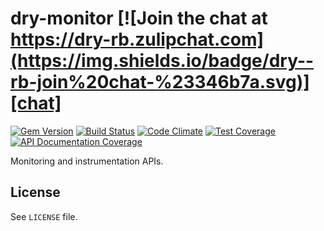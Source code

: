 [gem]: https://rubygems.org/gems/dry-monitor
[ci]: https://github.com/dry-rb/dry-monitor/actions?query=workflow%3Aci
[code_climate]: https://codeclimate.com/github/dry-rb/dry-monitor
[inch]: http://inch-ci.org/github/dry-rb/dry-monitor
[chat]: https://dry-rb.zulipchat.com

# dry-monitor [![Join the chat at https://dry-rb.zulipchat.com](https://img.shields.io/badge/dry--rb-join%20chat-%23346b7a.svg)][chat]

[![Gem Version](https://badge.fury.io/rb/dry-monitor.svg)][gem]
[![Build Status](https://github.com/dry-rb/dry-monitor/workflows/ci/badge.svg)][ci]
[![Code Climate](https://api.codeclimate.com/v1/badges/cd6e51fc345f42768068/maintainability)][code_climate]
[![Test Coverage](https://api.codeclimate.com/v1/badges/cd6e51fc345f42768068/test_coverage)][code_climate]
[![API Documentation Coverage](http://inch-ci.org/github/dry-rb/dry-monitor.svg)][inch]

Monitoring and instrumentation APIs.

## License

See `LICENSE` file.
